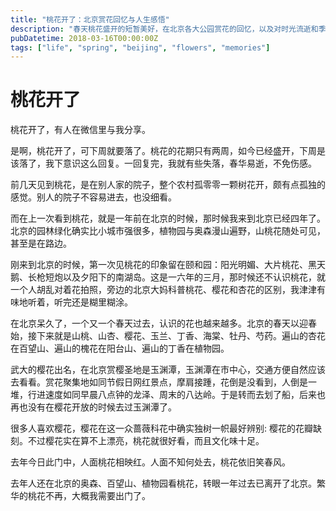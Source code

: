 ```yaml
---
title: "桃花开了：北京赏花回忆与人生感悟"
description: "春天桃花盛开的短暂美好，在北京各大公园赏花的回忆，以及对时光流逝和季节变化的感悟。"
pubDatetime: 2018-03-16T00:00:00Z
tags: ["life", "spring", "beijing", "flowers", "memories"]
---
```


# 桃花开了

桃花开了，有人在微信里与我分享。

是啊，桃花开了，可下周就要落了。桃花的花期只有两周，如今已经盛开，下周是该落了，我下意识这么回复。一回复完，我就有些失落，春华易逝，不免伤感。

前几天见到桃花，是在别人家的院子，整个农村孤零零一颗树花开，颇有点孤独的感觉。别人的院子不容易进去，也没细看。

而在上一次看到桃花，就是一年前在北京的时候，那时候我来到北京已经四年了。北京的园林绿化确实比小城市强很多，植物园与奥森漫山遍野，山桃花随处可见，甚至是在路边。

刚来到北京的时候，第一次见桃花的印象留在颐和园：阳光明媚、大片桃花、黑天鹅、长枪短炮以及夕阳下的南湖岛。这是一六年的三月，那时候还不认识桃花，就一个人胡乱对着花拍照，旁边的北京大妈科普桃花、樱花和杏花的区别，我津津有味地听着，听完还是糊里糊涂。

在北京呆久了，一个又一个春天过去，认识的花也越来越多。北京的春天以迎春始，接下来就是山桃、山杏、樱花、玉兰、丁香、海棠、牡丹、芍药。遍山的杏花在百望山、遍山的槐花在阳台山、遍山的丁香在植物园。

武大的樱花出名，在北京赏樱圣地是玉渊潭，玉渊潭在市中心，交通方便自然应该去看看。赏花聚集地如同节假日网红景点，摩肩接踵，花倒是没看到，人倒是一堆，行进速度如同早晨八点钟的龙泽、周末的八达岭。于是转而去划了船，后来也再也没有在樱花开放的时候去过玉渊潭了。

很多人喜欢樱花，樱花在这一众蔷薇科花中确实独树一帜最好辨别: 樱花的花瓣缺刻。不过樱花实在算不上漂亮，桃花就很好看，而且文化味十足。

去年今日此门中，人面桃花相映红。人面不知何处去，桃花依旧笑春风。

去年人还在北京的奥森、百望山、植物园看桃花，转眼一年过去已离开了北京。繁华的桃花不再，大概我需要出门了。
